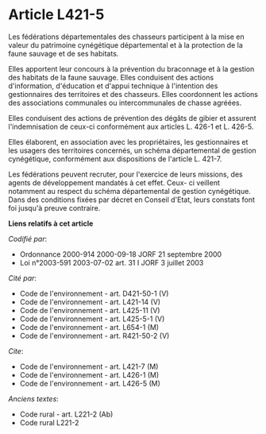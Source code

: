 # Article L421-5

Les fédérations départementales des chasseurs participent à la mise en valeur du patrimoine cynégétique départemental et à la
protection de la faune sauvage et de ses habitats.

Elles apportent leur concours à la prévention du braconnage et à la gestion des habitats de la faune sauvage. Elles
conduisent des actions d'information, d'éducation et d'appui technique à l'intention des gestionnaires des territoires et des
chasseurs. Elles coordonnent les actions des associations communales ou intercommunales de chasse agréées.

Elles conduisent des actions de prévention des dégâts de gibier et assurent l'indemnisation de ceux-ci conformément aux
articles L. 426-1 et L. 426-5.

Elles élaborent, en association avec les propriétaires, les gestionnaires et les usagers des territoires concernés, un schéma
départemental de gestion cynégétique, conformément aux dispositions de l'article L. 421-7.

Les fédérations peuvent recruter, pour l'exercice de leurs missions, des agents de développement mandatés à cet effet. Ceux-
ci veillent notamment au respect du schéma départemental de gestion cynégétique. Dans des conditions fixées par décret en
Conseil d'Etat, leurs constats font foi jusqu'à preuve contraire.

**Liens relatifs à cet article**

_Codifié par_:

  - Ordonnance 2000-914 2000-09-18 JORF 21 septembre 2000
  - Loi n°2003-591 2003-07-02 art. 31 I JORF 3 juillet 2003

_Cité par_:

  - Code de l'environnement - art. D421-50-1 (V)
  - Code de l'environnement - art. L421-14 (V)
  - Code de l'environnement - art. L425-11 (V)
  - Code de l'environnement - art. L425-5-1 (V)
  - Code de l'environnement - art. L654-1 (M)
  - Code de l'environnement - art. R421-50-2 (V)

_Cite_:

  - Code de l'environnement - art. L421-7 (M)
  - Code de l'environnement - art. L426-1 (M)
  - Code de l'environnement - art. L426-5 (M)

_Anciens textes_:

  - Code rural - art. L221-2 (Ab)
  - Code rural L221-2
